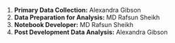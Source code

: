 1. **Primary Data Collection:** Alexandra Gibson
2. **Data Preparation for Analysis:** MD Rafsun Sheikh
3. **Notebook Developer:** MD Rafsun Sheikh
4. **Post Development Data Analysis:** Alexandra Gibson
